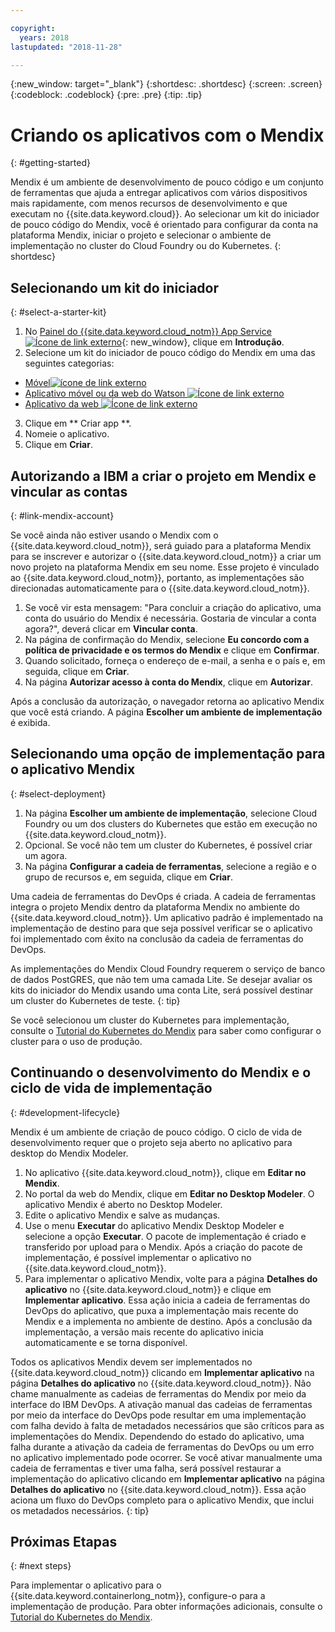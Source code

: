 ```yaml
---

copyright:
  years: 2018
lastupdated: "2018-11-28"

---
```


{:new_window: target="_blank"}
{:shortdesc: .shortdesc}
{:screen: .screen}
{:codeblock: .codeblock}
{:pre: .pre}
{:tip: .tip}

# Criando os aplicativos com o Mendix
{: #getting-started}

Mendix é um ambiente de desenvolvimento de pouco código e um conjunto de ferramentas que ajuda a entregar aplicativos com vários dispositivos mais rapidamente, com menos recursos de desenvolvimento e que executam no {{site.data.keyword.cloud}}. Ao selecionar um kit do iniciador de pouco código do Mendix, você é orientado para configurar da conta na plataforma Mendix, iniciar o projeto e selecionar o ambiente de implementação no cluster do Cloud Foundry ou do Kubernetes.
{: shortdesc}

## Selecionando um kit do iniciador
{: #select-a-starter-kit}

1. No [Painel do {{site.data.keyword.cloud_notm}} App Service ![Ícone de link externo](../../icons/launch-glyph.svg "Ícone de link externo")](https://{DomainName}/developer/appservice/dashboard){: new_window}, clique em **Introdução**.
2. Selecione um kit do iniciador de pouco código do Mendix em uma das seguintes categorias:
  * [Móvel![ícone de link externo](../../icons/launch-glyph.svg "Ícone de link externo")](https://{DomainName}/developer/appservice/starter-kits/mendix-mobile-app)
  * [Aplicativo móvel ou da web do Watson ![Ícone de link externo](../../icons/launch-glyph.svg "Ícone de link externo")](https://{DomainName}/developer/appservice/starter-kits/mendix-web-or-mobile-app-with-watson)
  * [Aplicativo da web ![Ícone de link externo](../../icons/launch-glyph.svg "Ícone de link externo")](https://{DomainName}/developer/appservice/starter-kits/mendix-web-app)
3. Clique em  ** Criar app **.
4. Nomeie o aplicativo.
5. Clique em **Criar**.

<!-- 
####### Promote CLOUD.IBM.COM links to prod when approved.
1. From the [{{site.data.keyword.cloud_notm}} App Service dashboard ![External link icon](../../icons/launch-glyph.svg "External link icon")](https://cloud.ibm.com/developer/appservice/dashboard){: new_window}, click **Get Started**.
2. Select a Mendix low-code starter kit from one of the following categories:
  * [Mobile ![External link icon](../../icons/launch-glyph.svg "External link icon")](https://cloud.ibm.com/developer/appservice/starter-kits/mendix-mobile-app)
  * [Watson Web or Mobile App ![External link icon](../../icons/launch-glyph.svg "External link icon")](https://cloud.ibm.com/developer/appservice/starter-kits/mendix-web-or-mobile-app-with-watson)
  * [Web App ![External link icon](../../icons/launch-glyph.svg "External link icon")](https://cloud.ibm.com/developer/appservice/starter-kits/mendix-web-app)
3. Click **Create app**.
4. Name your app.
5. Click **Create**.
-->

## Autorizando a IBM a criar o projeto em Mendix e vincular as contas
{: #link-mendix-account}

Se você ainda não estiver usando o Mendix com o {{site.data.keyword.cloud_notm}}, será guiado para a plataforma Mendix para se inscrever e autorizar o {{site.data.keyword.cloud_notm}} a criar um novo projeto na plataforma Mendix em seu nome. Esse projeto é vinculado ao {{site.data.keyword.cloud_notm}}, portanto, as implementações são direcionadas automaticamente para o {{site.data.keyword.cloud_notm}}.

1. Se você vir esta mensagem: "Para concluir a criação do aplicativo, uma conta do usuário do Mendix é necessária. Gostaria de vincular a conta agora?", deverá clicar em **Vincular conta**.
2. Na página de confirmação do Mendix, selecione **Eu concordo com a política de privacidade e os termos do Mendix** e clique em **Confirmar**.
3. Quando solicitado, forneça o endereço de e-mail, a senha e o país e, em seguida, clique em **Criar**.
4. Na página **Autorizar acesso à conta do Mendix**, clique em **Autorizar**.

Após a conclusão da autorização, o navegador retorna ao aplicativo Mendix que você está criando. A página **Escolher um ambiente de implementação** é exibida.

## Selecionando uma opção de implementação para o aplicativo Mendix
{: #select-deployment}

1. Na página **Escolher um ambiente de implementação**, selecione Cloud Foundry ou um dos clusters do Kubernetes que estão em execução no {{site.data.keyword.cloud_notm}}.
2. Opcional. Se você não tem um cluster do Kubernetes, é possível criar um agora.
3. Na página **Configurar a cadeia de ferramentas**, selecione a região e o grupo de recursos e, em seguida, clique em **Criar**.

Uma cadeia de ferramentas do DevOps é criada. A cadeia de ferramentas integra o projeto Mendix dentro da plataforma Mendix no ambiente do {{site.data.keyword.cloud_notm}}. Um aplicativo padrão é implementado na implementação de destino para que seja possível verificar se o aplicativo foi implementado com êxito na conclusão da cadeia de ferramentas do DevOps.

As implementações do Mendix Cloud Foundry requerem o serviço de banco de dados PostGRES, que não tem uma camada Lite.   Se desejar avaliar os kits do iniciador do Mendix usando uma conta Lite, será possível destinar um cluster do Kubernetes de teste.
{: tip}

Se você selecionou um cluster do Kubernetes para implementação, consulte o [Tutorial do Kubernetes do Mendix](/docs/apps/tutorials/tutorial_mendix_kubernetes.html) para saber como configurar o cluster para o uso de produção.


## Continuando o desenvolvimento do Mendix e o ciclo de vida de implementação
{: #development-lifecycle}

Mendix é um ambiente de criação de pouco código. O ciclo de vida de desenvolvimento requer que o projeto seja aberto no aplicativo para desktop do Mendix Modeler.

1. No aplicativo {{site.data.keyword.cloud_notm}}, clique em **Editar no Mendix**.
2. No portal da web do Mendix, clique em **Editar no Desktop Modeler**.
  O aplicativo Mendix é aberto no Desktop Modeler.
3. Edite o aplicativo Mendix e salve as mudanças.
4. Use o menu **Executar** do aplicativo Mendix Desktop Modeler e selecione a opção **Executar**.
  O pacote de implementação é criado e transferido por upload para o Mendix. Após a criação do pacote de implementação, é possível implementar o aplicativo no {{site.data.keyword.cloud_notm}}.
5. Para implementar o aplicativo Mendix, volte para a página **Detalhes do aplicativo** no {{site.data.keyword.cloud_notm}} e clique em **Implementar aplicativo**.
  Essa ação inicia a cadeia de ferramentas do DevOps do aplicativo, que puxa a implementação mais recente do Mendix e a implementa no ambiente de destino. Após a conclusão da implementação, a versão mais recente do aplicativo
inicia automaticamente e se torna disponível.

Todos os aplicativos Mendix devem ser implementados no {{site.data.keyword.cloud_notm}} clicando em **Implementar aplicativo** na página **Detalhes do aplicativo** no {{site.data.keyword.cloud_notm}}. Não chame manualmente as cadeias de ferramentas do Mendix por meio da interface do IBM DevOps. A ativação manual das cadeias de ferramentas por meio da interface do DevOps pode resultar em uma implementação com falha devido à falta de metadados necessários que são críticos para as implementações do Mendix. Dependendo do estado do aplicativo, uma falha durante a ativação da cadeia de ferramentas do DevOps ou um erro no aplicativo implementado pode ocorrer. Se você ativar manualmente uma cadeia de ferramentas e tiver uma falha, será possível restaurar a implementação do aplicativo clicando em **Implementar aplicativo** na página **Detalhes do aplicativo** no {{site.data.keyword.cloud_notm}}. Essa ação aciona um fluxo do DevOps completo para o aplicativo Mendix, que inclui os metadados necessários.
{: tip}

## Próximas Etapas 
{: #next steps}

Para implementar o aplicativo para o {{site.data.keyword.containerlong_notm}}, configure-o para a implementação de produção. Para obter informações adicionais, consulte o [Tutorial do Kubernetes do Mendix](/docs/apps/tutorials/tutorial_mendix_kubernetes.html). 
